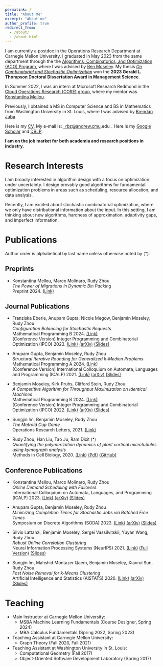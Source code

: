 ```yaml
---
permalink: /
title: "About Me"
excerpt: "About me"
author_profile: true
redirect_from: 
  - /about/
  - /about.html
---
```


I am currently a postdoc in the Operations Research Department at Carnegie Mellon University. I graduated in May 2023 from the same department through the the [Algorithms, Combinatorics, and Optimization (ACO) Program](http://aco.math.cmu.edu/), where I was advised by [Ben Moseley](http://www.andrew.cmu.edu/user/moseleyb/). My thesis [_On Combinatorial and Stochastic Optimization_](https://kilthub.cmu.edu/articles/thesis/On_Combinatorial_and_Stochastic_Optimization/23615430) won the **2023 Gerald L. Thompson Doctoral Dissertation Award in Management Science**.

In Summer 2022, I was an intern at Microsoft Research Redmond in the [Cloud Operations Research (CORE) group](https://www.microsoft.com/en-us/research/group/cloud-operations-research-core/), where my mentor was [Konstantina Mellou](https://www.microsoft.com/en-us/research/people/kmellou/).

Previously, I obtained a MS in Computer Science and BS in Mathematics from Washington University in St. Louis, where I was advised by [Brendan Juba](https://www.cse.wustl.edu/~bjuba/).

Here is my [CV](https://rudyzhou.github.io/files/rudy-cv-8-8-24.pdf). My e-mail is: _rbz@andrew.cmu.edu_. Here is my [Google Scholar](https://scholar.google.com/citations?user=DCB2z-cAAAAJ&hl=en&oi=ao) and [DBLP](https://dblp.org/pid/260/0730.html).

**I am on the job market for both academia and research positions in industry.**

# Research Interests

I am broadly interested in algorithm design with a focus on optimization under uncertainty. I design provably good algorithms for fundamental optimization problems in areas such as scheduling, resource allocation, and data analysis.

Recently, I am excited about stochastic combinatorial optimization, where we only have distributional information about the input. In this setting, I am thinking about new algorithms, hardness of approximation, adaptivity gaps, and imperfect information.

# Publications

Author order is alphabetical by last name unless otherwise noted by (*).

## Preprints

* Konstantina Mellou, Marco Molinaro, Rudy Zhou <br/>
_The Power of Migrations in Dynamic Bin Packing_ <br/>
Preprint 2024. [(Link)](https://arxiv.org/abs/2408.13178v1)

## Journal Publications

* Franziska Eberle, Anupam Gupta, Nicole Megow, Benjamin Moseley, Rudy Zhou <br/>
_Configuration Balancing for Stochastic Requests_ <br/>
Mathematical Programming B 2024. [(Link)](https://link.springer.com/article/10.1007/s10107-024-02132-w) <br/>
(Conference Version) Integer Programming and Combinatorial Optimization (IPCO) 2023. [(Link)](https://link.springer.com/chapter/10.1007/978-3-031-32726-1_10)
[(arXiv)](https://arxiv.org/abs/2208.13702)
[(Slides)](https://rudyzhou.github.io/files/load-balance-ipco-23-sides.pdf)

* Anupam Gupta, Benjamin Moseley, Rudy Zhou <br/> 
_Structural Iterative Rounding for Generalized $k$-Median Problems_ <br/>
Mathematical Programming A 2024. [(Link)](https://link.springer.com/article/10.1007/s10107-024-02119-7) <br/>
(Conference Version) International Colloquium on Automata, Languages
and Programming (ICALP) 2021. [(Link)](https://drops.dagstuhl.de/opus/volltexte/2021/14146/)
[(arXiv)](https://arxiv.org/abs/2009.00808)
[(Slides)](https://rudyzhou.github.io/files/icalp_long_presentation.pdf)

* Benjamin Moseley, Kirk Pruhs, Clifford Stein, Rudy Zhou <br/>
_A Competitive Algorithm for Throughput Maximization on Identical Machines_<br/>
Mathematical Programming B 2024. [(Link)](https://link.springer.com/article/10.1007/s10107-023-02045-0) <br/>
(Conference Version) Integer Programming and Combinatorial Optimization (IPCO) 2022. [(Link)](https://link.springer.com/chapter/10.1007/978-3-031-06901-7_30)
[(arXiv)](https://arxiv.org/abs/2111.06564)
[(Slides)](https://rudyzhou.github.io/files/online_completion_slides_25_IPCO.pdf)

* Sungjin Im, Benjamin Moseley, Rudy Zhou<br/>
_The Matroid Cup Game_<br/>
Operations Research Letters, 2021. [(Link)](https://doi.org/10.1016/j.orl.2021.04.005)

* Rudy Zhou, Han Liu, Tao Ju, Ram Dixit (*) <br/>
_Quantifying the polymerization dynamics of plant cortical microtubules using kymograph analysis_ <br/>
Methods in Cell Biology, 2020. [(Link)](https://doi.org/10.1016/bs.mcb.2020.04.006) [(Pdf)](https://rudyzhou.github.io/files/microtubule_MCB.pdf) [(GitHub)](https://github.com/rudyzhou/Dynamic_Kymograph)

## Conference Publications

* Konstantina Mellou, Marco Molinaro, Rudy Zhou <br/>
_Online Demand Scheduling with Failovers_ <br/>
International Colloquium on Automata, Languages, and Programming (ICALP) 2023. [(Link)](https://drops.dagstuhl.de/opus/volltexte/2023/18144/) [(arXiv)](https://arxiv.org/abs/2209.00710) [(Slides)](https://rudyzhou.github.io/files/online-failover-icalp-20.pdf)

* Anupam Gupta, Benjamin Moseley, Rudy Zhou <br/>
_Minimizing Completion Times for Stochastic Jobs via Batched Free Times_ <br/>
Symposium on Discrete Algorithms (SODA) 2023. [(Link)](https://epubs.siam.org/doi/10.1137/1.9781611977554.ch73) [(arXiv)](https://arxiv.org/abs/2208.13696) [(Slides)](https://rudyzhou.github.io/files/completion-time-slides.pdf)

* Silvio Lattanzi, Benjamin Moseley, Sergei Vassilvitskii, Yuyan Wang, Rudy Zhou <br/>
_Robust Online Correlation Clustering_<br/>
Neural Information Processing Systems (NeurIPS) 2021. [(Link)](https://proceedings.neurips.cc/paper/2021/hash/250dd56814ad7c50971ee4020519c6f5-Abstract.html) [(Full Version)](https://rudyzhou.github.io/files/correlation_clustering_neurips.pdf) [(Slides)](https://rudyzhou.github.io/files/correlation-clustering-slides.pdf)

* Sungjin Im, Mahshid Montazer Qaem, Benjamin Moseley, Xiaorui Sun, Rudy Zhou <br/>
_Fast Noise Removal for k-Means Clustering_ <br/>
Artificial Intelligence and Statistics (AISTATS) 2020. [(Link)](http://proceedings.mlr.press/v108/im20a) [(arXiv)](https://arxiv.org/abs/2003.02433) [(Slides)](https://rudyzhou.github.io/files/clustering_slides.pdf)

# Teaching
* Main Instructor at Carnegie Mellon University:
  * MSBA Machine Learning Fundamentals (Course Designer, Spring 2024)  
  * MBA Calculus Fundamentals (Spring 2022, Spring 2023)
* Teaching Assistant at Carnegie Mellon University: 
  * Graph Theory (Fall 2020, Fall 2021)
* Teaching Assistant at Washington University in St. Louis:
  * Computational Geometry (Fall 2017)
  * Object-Oriented Software Development Laboratory (Spring 2017)

